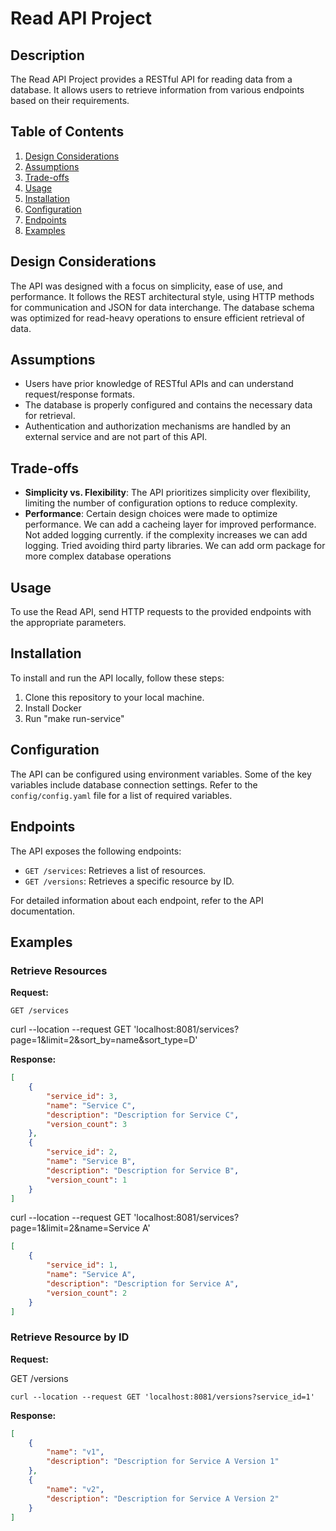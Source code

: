 # Read API Project

## Description

The Read API Project provides a RESTful API for reading data from a database. It allows users to retrieve information from various endpoints based on their requirements.

## Table of Contents

1. [Design Considerations](#design-considerations)
2. [Assumptions](#assumptions)
3. [Trade-offs](#trade-offs)
4. [Usage](#usage)
5. [Installation](#installation)
6. [Configuration](#configuration)
7. [Endpoints](#endpoints)
8. [Examples](#examples)

## Design Considerations

The API was designed with a focus on simplicity, ease of use, and performance. It follows the REST architectural style, using HTTP methods for communication and JSON for data interchange. The database schema was optimized for read-heavy operations to ensure efficient retrieval of data.

## Assumptions

- Users have prior knowledge of RESTful APIs and can understand request/response formats.
- The database is properly configured and contains the necessary data for retrieval.
- Authentication and authorization mechanisms are handled by an external service and are not part of this API.

## Trade-offs

- **Simplicity vs. Flexibility**: The API prioritizes simplicity over flexibility, limiting the number of configuration options to reduce complexity. 
- **Performance**: Certain design choices were made to optimize performance. We can add a cacheing layer for improved performance. Not added logging currently. if the complexity increases we can add logging. Tried avoiding third party libraries. We can add orm package for more complex database operations

## Usage

To use the Read API, send HTTP requests to the provided endpoints with the appropriate parameters. 

## Installation

To install and run the API locally, follow these steps:

1. Clone this repository to your local machine.
2. Install Docker 
3. Run "make run-service"

## Configuration

The API can be configured using environment variables. Some of the key variables include database connection settings. Refer to the `config/config.yaml` file for a list of required variables.

## Endpoints

The API exposes the following endpoints:

- `GET /services`: Retrieves a list of resources.
- `GET /versions`: Retrieves a specific resource by ID.

For detailed information about each endpoint, refer to the API documentation.

## Examples

### Retrieve Resources

**Request:**

```
GET /services
```
curl --location --request GET 'localhost:8081/services?page=1&limit=2&sort_by=name&sort_type=D'

**Response:**

```json
[
    {
        "service_id": 3,
        "name": "Service C",
        "description": "Description for Service C",
        "version_count": 3
    },
    {
        "service_id": 2,
        "name": "Service B",
        "description": "Description for Service B",
        "version_count": 1
    }
]

```
curl --location --request GET 'localhost:8081/services?page=1&limit=2&name=Service A'

```json
[
    {
        "service_id": 1,
        "name": "Service A",
        "description": "Description for Service A",
        "version_count": 2
    }
]
```


### Retrieve Resource by ID

**Request:**

GET /versions

```
curl --location --request GET 'localhost:8081/versions?service_id=1'

```

**Response:**

```json
[
    {
        "name": "v1",
        "description": "Description for Service A Version 1"
    },
    {
        "name": "v2",
        "description": "Description for Service A Version 2"
    }
]
```



